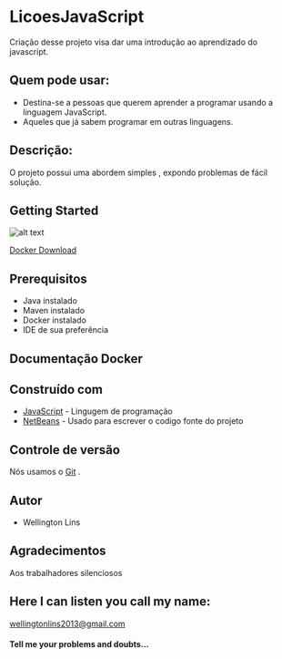 # LicoesJavaScript

Criação desse projeto visa dar uma introdução ao aprendizado do javascript.


## Quem  pode usar:
 - Destina-se a pessoas que  querem aprender a programar usando a linguagem JavaScript.
 - Aqueles que já sabem programar em outras linguagens.

##  Descrição:
O projeto possui uma abordem simples , expondo problemas de fácil solução.

## Getting Started   

![alt text](http://cdn.matera.com/br/wp-content/uploads/2017/05/JavaScript.png "JavaScript")


[Docker Download](https://www.docker.com/community-edition)  
 
## Prerequisitos
* Java instalado
* Maven instalado
* Docker instalado
* IDE de sua preferência   


## Documentação Docker


## Construído com 

* [JavaScript](http://www.dropwizard.io/1.0.2/docs/) - Lingugem de programação
* [NetBeans](https://netbeans.org/downloads/) - Usado para escrever o codigo fonte do projeto

## Controle de versão

Nós usamos o [Git](https://git-scm.com/) . 

## Autor

* Wellington Lins


## Agradecimentos

Aos trabalhadores silenciosos 

## Here I can listen you call my name: 

wellingtonlins2013@gmail.com

#### Tell me your problems and doubts...
